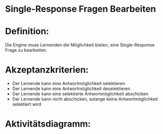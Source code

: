 # Single-Response Fragen Bearbeiten


# Definition:
Die Engine muss Lernenden die Möglichkeit bieten, eine Single-Response Frage zu bearbeiten.

# Akzeptanzkriterien:
- Der Lernende kann eine Antwortmöglichkeit selektieren
- Der Lernende kann eine Antwortmöglichkeit deselektieren
- Der Lernende kann eine selektierte Antwortmöglichkeit abschicken
- Der Lernende kann nicht abschicken, solange keine Antwortmöglichkeit selektiert wird

# Aktivitätsdiagramm:


